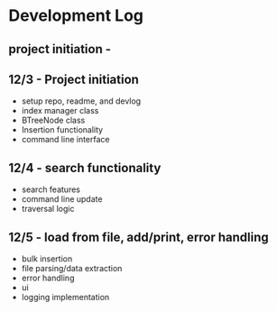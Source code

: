 # Development Log
## project initiation - 
## 12/3 - Project initiation
- setup repo, readme, and devlog
- index manager class
- BTreeNode class
- Insertion functionality
- command line interface
## 12/4 - search functionality
- search features
- command line update
- traversal logic
## 12/5 - load from file, add/print, error handling
- bulk insertion
- file parsing/data extraction
- error handling
- ui
- logging implementation